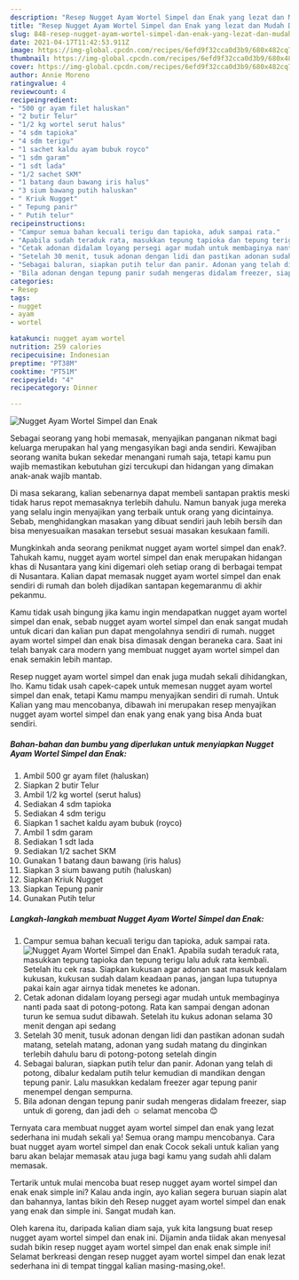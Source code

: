 ```yaml
---
description: "Resep Nugget Ayam Wortel Simpel dan Enak yang lezat dan Mudah Dibuat"
title: "Resep Nugget Ayam Wortel Simpel dan Enak yang lezat dan Mudah Dibuat"
slug: 848-resep-nugget-ayam-wortel-simpel-dan-enak-yang-lezat-dan-mudah-dibuat
date: 2021-04-17T11:42:53.911Z
image: https://img-global.cpcdn.com/recipes/6efd9f32cca0d3b9/680x482cq70/nugget-ayam-wortel-simpel-dan-enak-foto-resep-utama.jpg
thumbnail: https://img-global.cpcdn.com/recipes/6efd9f32cca0d3b9/680x482cq70/nugget-ayam-wortel-simpel-dan-enak-foto-resep-utama.jpg
cover: https://img-global.cpcdn.com/recipes/6efd9f32cca0d3b9/680x482cq70/nugget-ayam-wortel-simpel-dan-enak-foto-resep-utama.jpg
author: Annie Moreno
ratingvalue: 4
reviewcount: 4
recipeingredient:
- "500 gr ayam filet haluskan"
- "2 butir Telur"
- "1/2 kg wortel serut halus"
- "4 sdm tapioka"
- "4 sdm terigu"
- "1 sachet kaldu ayam bubuk royco"
- "1 sdm garam"
- "1 sdt lada"
- "1/2 sachet SKM"
- "1 batang daun bawang iris halus"
- "3 sium bawang putih haluskan"
- " Kriuk Nugget"
- " Tepung panir"
- " Putih telur"
recipeinstructions:
- "Campur semua bahan kecuali terigu dan tapioka, aduk sampai rata."
- "Apabila sudah teraduk rata, masukkan tepung tapioka dan tepung terigu lalu aduk rata kembali. Setelah itu cek rasa. Siapkan kukusan agar adonan saat masuk kedalam kukusan, kukusan sudah dalam keadaan panas, jangan lupa tutupnya pakai kain agar airnya tidak menetes ke adonan."
- "Cetak adonan didalam loyang persegi agar mudah untuk membaginya nanti pada saat di potong-potong. Rata kan sampai dengan adonan turun ke semua sudut dibawah. Setelah itu kukus adonan selama 30 menit dengan api sedang"
- "Setelah 30 menit, tusuk adonan dengan lidi dan pastikan adonan sudah matang, setelah matang, adonan yang sudah matang du dinginkan terlebih dahulu baru di potong-potong setelah dingin"
- "Sebagai baluran, siapkan putih telur dan panir. Adonan yang telah di potong, dibalur kedalam putih telur kemudian di mandikan dengan tepung panir. Lalu masukkan kedalam freezer agar tepung panir menempel dengan sempurna."
- "Bila adonan dengan tepung panir sudah mengeras didalam freezer, siap untuk di goreng, dan jadi deh ☺️ selamat mencoba 😊"
categories:
- Resep
tags:
- nugget
- ayam
- wortel

katakunci: nugget ayam wortel 
nutrition: 259 calories
recipecuisine: Indonesian
preptime: "PT38M"
cooktime: "PT51M"
recipeyield: "4"
recipecategory: Dinner

---
```



![Nugget Ayam Wortel Simpel dan Enak](https://img-global.cpcdn.com/recipes/6efd9f32cca0d3b9/680x482cq70/nugget-ayam-wortel-simpel-dan-enak-foto-resep-utama.jpg)

Sebagai seorang yang hobi memasak, menyajikan panganan nikmat bagi keluarga merupakan hal yang mengasyikan bagi anda sendiri. Kewajiban seorang  wanita bukan sekedar menangani rumah saja, tetapi kamu pun wajib memastikan kebutuhan gizi tercukupi dan hidangan yang dimakan anak-anak wajib mantab.

Di masa  sekarang, kalian sebenarnya dapat membeli santapan praktis meski tidak harus repot memasaknya terlebih dahulu. Namun banyak juga mereka yang selalu ingin menyajikan yang terbaik untuk orang yang dicintainya. Sebab, menghidangkan masakan yang dibuat sendiri jauh lebih bersih dan bisa menyesuaikan masakan tersebut sesuai masakan kesukaan famili. 



Mungkinkah anda seorang penikmat nugget ayam wortel simpel dan enak?. Tahukah kamu, nugget ayam wortel simpel dan enak merupakan hidangan khas di Nusantara yang kini digemari oleh setiap orang di berbagai tempat di Nusantara. Kalian dapat memasak nugget ayam wortel simpel dan enak sendiri di rumah dan boleh dijadikan santapan kegemaranmu di akhir pekanmu.

Kamu tidak usah bingung jika kamu ingin mendapatkan nugget ayam wortel simpel dan enak, sebab nugget ayam wortel simpel dan enak sangat mudah untuk dicari dan kalian pun dapat mengolahnya sendiri di rumah. nugget ayam wortel simpel dan enak bisa dimasak dengan beraneka cara. Saat ini telah banyak cara modern yang membuat nugget ayam wortel simpel dan enak semakin lebih mantap.

Resep nugget ayam wortel simpel dan enak juga mudah sekali dihidangkan, lho. Kamu tidak usah capek-capek untuk memesan nugget ayam wortel simpel dan enak, tetapi Kamu mampu menyajikan sendiri di rumah. Untuk Kalian yang mau mencobanya, dibawah ini merupakan resep menyajikan nugget ayam wortel simpel dan enak yang enak yang bisa Anda buat sendiri.

<!--inarticleads1-->

##### Bahan-bahan dan bumbu yang diperlukan untuk menyiapkan Nugget Ayam Wortel Simpel dan Enak:

1. Ambil 500 gr ayam filet (haluskan)
1. Siapkan 2 butir Telur
1. Ambil 1/2 kg wortel (serut halus)
1. Sediakan 4 sdm tapioka
1. Sediakan 4 sdm terigu
1. Siapkan 1 sachet kaldu ayam bubuk (royco)
1. Ambil 1 sdm garam
1. Sediakan 1 sdt lada
1. Sediakan 1/2 sachet SKM
1. Gunakan 1 batang daun bawang (iris halus)
1. Siapkan 3 sium bawang putih (haluskan)
1. Siapkan  Kriuk Nugget
1. Siapkan  Tepung panir
1. Gunakan  Putih telur




<!--inarticleads2-->

##### Langkah-langkah membuat Nugget Ayam Wortel Simpel dan Enak:

1. Campur semua bahan kecuali terigu dan tapioka, aduk sampai rata.
<img src="https://img-global.cpcdn.com/steps/64d9b1ec397986a1/160x128cq70/nugget-ayam-wortel-simpel-dan-enak-langkah-memasak-1-foto.jpg" alt="Nugget Ayam Wortel Simpel dan Enak">1. Apabila sudah teraduk rata, masukkan tepung tapioka dan tepung terigu lalu aduk rata kembali. Setelah itu cek rasa. Siapkan kukusan agar adonan saat masuk kedalam kukusan, kukusan sudah dalam keadaan panas, jangan lupa tutupnya pakai kain agar airnya tidak menetes ke adonan.
1. Cetak adonan didalam loyang persegi agar mudah untuk membaginya nanti pada saat di potong-potong. Rata kan sampai dengan adonan turun ke semua sudut dibawah. Setelah itu kukus adonan selama 30 menit dengan api sedang
1. Setelah 30 menit, tusuk adonan dengan lidi dan pastikan adonan sudah matang, setelah matang, adonan yang sudah matang du dinginkan terlebih dahulu baru di potong-potong setelah dingin
1. Sebagai baluran, siapkan putih telur dan panir. Adonan yang telah di potong, dibalur kedalam putih telur kemudian di mandikan dengan tepung panir. Lalu masukkan kedalam freezer agar tepung panir menempel dengan sempurna.
1. Bila adonan dengan tepung panir sudah mengeras didalam freezer, siap untuk di goreng, dan jadi deh ☺️ selamat mencoba 😊




Ternyata cara membuat nugget ayam wortel simpel dan enak yang lezat sederhana ini mudah sekali ya! Semua orang mampu mencobanya. Cara buat nugget ayam wortel simpel dan enak Cocok sekali untuk kalian yang baru akan belajar memasak atau juga bagi kamu yang sudah ahli dalam memasak.

Tertarik untuk mulai mencoba buat resep nugget ayam wortel simpel dan enak enak simple ini? Kalau anda ingin, ayo kalian segera buruan siapin alat dan bahannya, lantas bikin deh Resep nugget ayam wortel simpel dan enak yang enak dan simple ini. Sangat mudah kan. 

Oleh karena itu, daripada kalian diam saja, yuk kita langsung buat resep nugget ayam wortel simpel dan enak ini. Dijamin anda tiidak akan menyesal sudah bikin resep nugget ayam wortel simpel dan enak enak simple ini! Selamat berkreasi dengan resep nugget ayam wortel simpel dan enak lezat sederhana ini di tempat tinggal kalian masing-masing,oke!.

